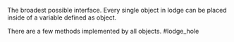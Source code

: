 The broadest possible interface. Every single object in lodge can be placed inside of a variable defined as object.


There are a few methods implemented by all objects.
#lodge_hole 